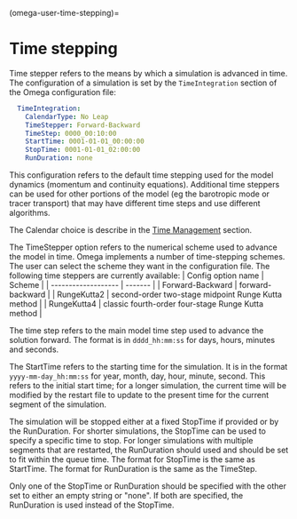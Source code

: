(omega-user-time-stepping)=

# Time stepping
Time stepper refers to the means by which a simulation is advanced in time.
The configuration of a simulation is set by the ``TimeIntegration`` section
of the Omega configuration file:
```yaml
  TimeIntegration:
    CalendarType: No Leap
    TimeStepper: Forward-Backward
    TimeStep: 0000_00:10:00
    StartTime: 0001-01-01_00:00:00
    StopTime: 0001-01-01_02:00:00
    RunDuration: none
```
This configuration refers to the default time stepping used for the model
dynamics (momentum and continuity equations). Additional time steppers can
be used for other portions of the model (eg the barotropic mode or tracer
transport) that may have different time steps and use different algorithms.

The Calendar choice is describe in the
[Time Management](#omega-user-time-manager) section.

The TimeStepper option refers to the numerical scheme used to advance the
model in time. Omega implements a number of time-stepping schemes. The user
can select the scheme they want in the configuration file.
The following time steppers are currently available:
| Config option name | Scheme |
| ------------------- | ------- |
| Forward-Backward | forward-backward |
| RungeKutta2 | second-order two-stage midpoint Runge Kutta method |
| RungeKutta4 | classic fourth-order four-stage Runge Kutta method |

The time step refers to the main model time step used to advance the solution
forward. The format is in ``dddd_hh:mm:ss`` for days, hours, minutes and
seconds.

The StartTime refers to the starting time for the simulation. It is in the
format ``yyyy-mm-day_hh:mm:ss`` for year, month, day, hour, minute, second.
This refers to the initial start time; for a longer simulation, the current
time will be modified by the restart file to update to the present time for
the current segment of the simulation.

The simulation will be stopped either at a fixed StopTime if provided or
by the RunDuration. For shorter simulations, the StopTime can be used to
specify a specific time to stop. For longer simulations with multiple
segments that are restarted, the RunDuration should used and should be set
to fit within the queue time. The format for StopTime is the same as StartTime.
The format for RunDuration is the same as the TimeStep.

Only one of the StopTime or RunDuration should be specified with the other
set to either an empty string or "none". If both are specified, the
RunDuration is used instead of the StopTime.
